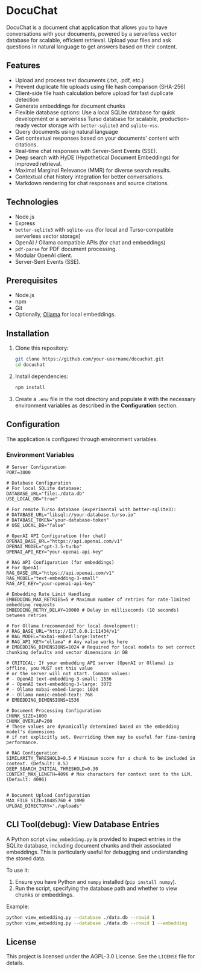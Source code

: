 # DocuChat

DocuChat is a document chat application that allows you to have conversations with your documents, powered by a serverless vector database for scalable, efficient retrieval. Upload your files and ask questions in natural language to get answers based on their content.

## Features

-   Upload and process text documents (.txt, .pdf, etc.)
-   Prevent duplicate file uploads using file hash comparison (SHA-256)
-   Client-side file hash calculation before upload for fast duplicate detection
-   Generate embeddings for document chunks
-   Flexible database options: Use a local SQLite database for quick development or a serverless Turso database for scalable, production-ready vector storage with `better-sqlite3` and `sqlite-vss`.
-   Query documents using natural language
-   Get contextual responses based on your documents' content with citations.
-   Real-time chat responses with Server-Sent Events (SSE).
-   Deep search with HyDE (Hypothetical Document Embeddings) for improved retrieval.
-   Maximal Marginal Relevance (MMR) for diverse search results.
-   Contextual chat history integration for better conversations.
-   Markdown rendering for chat responses and source citations.

## Technologies

-   Node.js
-   Express
-   `better-sqlite3` with `sqlite-vss` (for local and Turso-compatible serverless vector storage)
-   OpenAI / Ollama compatible APIs (for chat and embeddings)
-   `pdf-parse` for PDF document processing.
-   Modular OpenAI client.
-   Server-Sent Events (SSE).

## Prerequisites

-   Node.js
-   npm
-   Git
-   Optionally, [Ollama](https://ollama.ai/) for local embeddings.

## Installation

1.  Clone this repository:
    ```bash
    git clone https://github.com/your-username/docuchat.git
    cd docuchat
    ```

2.  Install dependencies:
    ```bash
    npm install
    ```

3.  Create a `.env` file in the root directory and populate it with the necessary environment variables as described in the **Configuration** section.

## Configuration

The application is configured through environment variables.

### Environment Variables

```
# Server Configuration
PORT=3000

# Database Configuration
# For local SQLite database:
DATABASE_URL="file:./data.db"
USE_LOCAL_DB="true"

# For remote Turso database (experimental with better-sqlite3):
# DATABASE_URL="libsql://your-database.turso.io"
# DATABASE_TOKEN="your-database-token"
# USE_LOCAL_DB="false"

# OpenAI API Configuration (for chat)
OPENAI_BASE_URL="https://api.openai.com/v1"
OPENAI_MODEL="gpt-3.5-turbo"
OPENAI_API_KEY="your-openai-api-key"

# RAG API Configuration (for embeddings)
# For OpenAI:
RAG_BASE_URL="https://api.openai.com/v1"
RAG_MODEL="text-embedding-3-small"
RAG_API_KEY="your-openai-api-key"

# Embedding Rate Limit Handling
EMBEDDING_MAX_RETRIES=5 # Maximum number of retries for rate-limited embedding requests
EMBEDDING_RETRY_DELAY=10000 # Delay in milliseconds (10 seconds) between retries

# For Ollama (recommended for local development):
# RAG_BASE_URL="http://127.0.0.1:11434/v1"
# RAG_MODEL="mxbai-embed-large:latest"
# RAG_API_KEY="ollama" # Any value works here
# EMBEDDING_DIMENSIONS=1024 # Required for local models to set correct chunking defaults and vector dimensions in DB

# CRITICAL: If your embedding API server (OpenAI or Ollama) is offline, you MUST set this value
# or the server will not start. Common values:
# - OpenAI text-embedding-3-small: 1536
# - OpenAI text-embedding-3-large: 3072
# - Ollama mxbai-embed-large: 1024
# - Ollama nomic-embed-text: 768
# EMBEDDING_DIMENSIONS=1536

# Document Processing Configuration
CHUNK_SIZE=1000
CHUNK_OVERLAP=200
# These values are dynamically determined based on the embedding model's dimensions
# if not explicitly set. Overriding them may be useful for fine-tuning performance.

# RAG Configuration
SIMILARITY_THRESHOLD=0.5 # Minimum score for a chunk to be included in context. (Default: 0.5)
DEEP_SEARCH_INITIAL_THRESHOLD=0.30
CONTEXT_MAX_LENGTH=4096 # Max characters for context sent to the LLM. (Default: 4096)


# Document Upload Configuration
MAX_FILE_SIZE=10485760 # 10MB
UPLOAD_DIRECTORY="./uploads"
```

## CLI Tool(debug): View Database Entries

A Python script `view_embedding.py` is provided to inspect entries in the SQLite database, including document chunks and their associated embeddings. This is particularly useful for debugging and understanding the stored data.

To use it:
1.  Ensure you have Python and `numpy` installed (`pip install numpy`).
2.  Run the script, specifying the database path and whether to view chunks or embeddings.

Example:
```bash
python view_embedding.py --database ./data.db --rowid 1
python view_embedding.py --database ./data.db --rowid 1 --embedding

```

## License

This project is licensed under the AGPL-3.0 License. See the `LICENSE` file for details.
